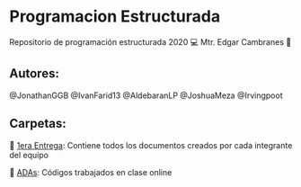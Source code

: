 # Programacion Estructurada
Repositorio de programación estructurada 2020 :computer:
Mtr. Edgar Cambranes :space_invader:

## Autores:
@JonathanGGB
@IvanFarid13
@AldebaranLP
@JoshuaMeza
@Irvingpoot

## Carpetas:
:file_folder: [1era Entrega](https://github.com/AldebaranLP/RepoCode-Pain_PE/tree/master/1era_Entrega): Contiene todos los documentos creados por cada integrante del equipo

:file_folder: [ADAs](https://github.com/AldebaranLP/RepoCode-Pain_PE/tree/master/ADAs): Códigos trabajados en clase online 
